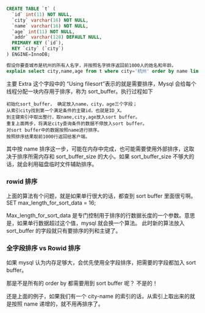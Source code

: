 ```sql
CREATE TABLE `t` (
  `id` int(11) NOT NULL,
  `city` varchar(16) NOT NULL,
  `name` varchar(16) NOT NULL,
  `age` int(11) NOT NULL,
  `addr` varchar(128) DEFAULT NULL,
  PRIMARY KEY (`id`),
  KEY `city` (`city`)
) ENGINE=InnoDB;

假设你要查城市是杭州的所有人名字，并按照名字排序返回前1000人的姓名和年龄。
explain select city,name,age from t where city='杭州' order by name limit 1000 ;
```

主要 Extra 这个字段中的 “Using filesort”表示的就是需要排序，Mysql 会给每个线程分配一块内存用于排序，称为 sort_buffer。执行过程如下

```
初始化sort_buffer， 确定放入name，city，age三个字段；
从索引city找到第一个满足条件的主键id，也就是ID_X。
到主键索引中取出整行，取name,city,age放入sort buffer。
重复上面两步，将满足city查询条件的数据不停放入sort buffer。
对sort buffer中的数据按照name进行排序。
按照排序结果取前1000行返回给客户端。
```

其中按 name 排序这一步，可能在内存中完成，也可能需要使用外部排序，这取决于排序所需内存和 sort_buffer_size 的大小。如果 sort_buffer_size 不够大的话，就会利用磁盘临时文件辅助排序。

### rowid 排序

上面的算法有个问题，就是如果单行很大的话，都查到 sort buffer 里面很亏啊。
SET max_length_for_sort_data = 16;

Max_length_for_sort_data 是专门控制用于排序的行数据长度的一个参数。意思是，如果单行数据超过这个值，mysql 就会换一个算法。
此时新的算法放入 sort_buffer 的字段就只有要排序的列和主键了。

### 全字段排序 vs Rowid 排序

如果 mysql 认为内存足够大，会优先使用全字段排序，把需要的字段都加入 sort buffer。

那是不是所有的 order by 都需要用到 sort buffer 呢？ 不是的！

还是上面的例子，如果我们有一个 city-name 的索引的话，从索引上取出来的就是按照 name 递增的，就不用再排序了。
